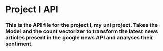 # Project I API

### This is the API file for the project I, my uni project. Takes the Model and the count vectorizer to transform the latest news articles present in the google news API and analyses their sentiment.
